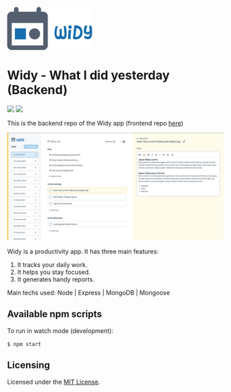 <img src="https://raw.githubusercontent.com/jcmnunes/widy-frontend/master/src/images/logo_full.png" width="200px" height="100px">

# Widy - What I did yesterday (Backend)

<div>
    <a href="https://github.com/prettier/prettier"><img src="https://img.shields.io/badge/code_style-prettier-ff69b4.svg?style=flat-square" /></a>
    <a href="https://github.com/styled-components/styled-components"><img src="https://img.shields.io/badge/style-%F0%9F%92%85%20styled--components-orange.svg?colorB=daa357&colorA=db748e" /></a>
</div>

This is the backend repo of the Widy app (frontend repo
[here](https://github.com/jcmnunes/widy-frontend))

<img src="https://raw.githubusercontent.com/jcmnunes/widy-frontend/master/src/images/eod_screenshot.png" width="800px">

Widy is a productivity app. It has three main features:

1. It tracks your daily work.
2. It helps you stay focused.
3. It generates handy reports.

Main techs used: Node | Express | MongoDB | Mongoose

## Available npm scripts

To run in watch mode (development):

```
$ npm start
```

## Licensing

Licensed under the [MIT License](./LICENSE).
